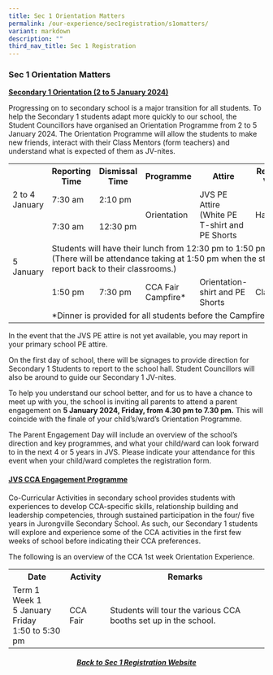 ```yaml
---
title: Sec 1 Orientation Matters
permalink: /our-experience/sec1registration/s1omatters/
variant: markdown
description: ""
third_nav_title: Sec 1 Registration
---
```

### Sec 1 Orientation Matters

<b><u>Secondary 1 Orientation (2 to 5 January 2024)</u></b>

Progressing on to secondary school is a major transition for all students. To help the Secondary 1 students adapt more quickly to our school, the Student Councillors have organised an Orientation Programme from 2 to 5 January 2024. The Orientation Programme will allow the students to make new friends, interact with their Class Mentors (form teachers) and understand what is expected of them as JV-nites.

<table style="width:100%; border:1px">
	<tbody><tr>
		<th></th>
		<th><b>Reporting Time</b></th>
		<th><b>Dismissal Time</b></th>
		<th><b>Programme</b></th>
		<th><b>Attire</b></th>
		<th><b>Reporting Venue</b></th>
	</tr>
	<tr>
		<td>2 to 4 January</td>
		<td>7:30 am</td>
		<td>2:10 pm</td>
		<td rowspan="2">Orientation</td>
		<td rowspan="2">JVS PE Attire (White PE T-shirt and PE Shorts</td>
		<td rowspan="2">Hall</td>
	</tr>
	<tr>
		<td rowspan="4">5 January</td>
		<td>7:30 am</td>
		<td>12:30 pm</td>
	</tr>
	<tr>
		<td colspan="5">Students will have their lunch from 12:30 pm to 1:50 pm<br>(There will be attendance taking at 1:50 pm when the students report back to their classrooms.)</td>
	</tr>
	<tr>
		<td>1:50 pm</td>
		<td>7:30 pm</td>
		<td>CCA Fair Campfire*</td>
		<td>Orientation-shirt and PE Shorts</td>
		<td>Classroom</td>
	</tr>
	<tr>
		<td colspan="5">*Dinner is provided for all students before the Campfire.</td>
	</tr>
	</tbody></table>
	
In the event that the JVS PE attire is not yet available, you may report in your primary school PE attire. 

On the first day of school, there will be signages to provide direction for Secondary 1 Students to report to the school hall. Student Councillors will also be around to guide our Secondary 1 JV-nites.

To help you understand our school better, and for us to have a chance to meet up with you, the school is inviting all parents to attend a parent engagement on <b>5 January 2024, Friday, from 4.30 pm to 7.30 pm.</b> This will coincide with the finale of your child’s/ward’s Orientation Programme.

The Parent Engagement Day will include an overview of the school’s direction and key programmes, and what your child/ward can look forward to in the next 4 or 5 years in JVS. Please indicate your attendance for this event when your child/ward completes the registration form.

<h4><b><u>JVS CCA Engagement Programme</u></b></h4>

Co-Curricular Activities in secondary school provides students with experiences to develop CCA-specific skills, relationship building and leadership competencies, through sustained participation in the four/ five years in Jurongville Secondary School. As such, our Secondary 1 students will explore and experience some of the CCA activities in the first few weeks of school before indicating their CCA preferences. 

The following is an overview of the CCA 1st week Orientation Experience. 
<table width="100%">
	<tbody><tr>
		<th>Date</th>
		<th>Activity</th>
		<th>Remarks</th>
	</tr>
	<tr>
		<td>Term 1 Week 1<br>5 January<br>Friday<br>1:50 to 5:30 pm</td>
		<td>CCA Fair</td>
		<td>Students will tour the various CCA booths set up in the school. </td>
	</tr>
	</tbody></table>

<h5><center><a href="/our-experience/sec1registration/">Back to Sec 1 Registration Website</a></center></h5>